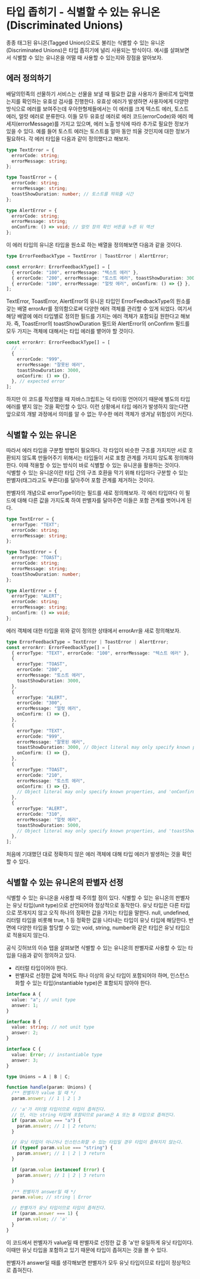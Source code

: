 # 타입 좁히기 - 식별할 수 있는 유니온(Discriminated Unions)

종종 태그된 유니온(Tagged Union)으로도 불리는 식별할 수 있는 유니온(Discriminated Unions)은 타입 좁히기에 널리 사용되는 방식이다. 예시를 살펴보면서 식별할 수 있는 유니온을 어떨 때 사용할 수 있는지와 장점을 알아보자.

## 에러 정의하기

배달의민족의 선물하기 서비스는 선물을 보낼 때 필요한 값을 사용자가 올바르게 입력했는지를 확인하는 유효성 검사를 진행한다. 유효성 에러가 발생하면 사용자에게 다양한 방식으로 에러를 보여주는데 우아한형제들에서는 이 에러를 크게 텍스트 에러, 토스트 에러, 얼럿 에러로 분류한다. 이들 모두 유효성 에러로 에러 코드(errorCode)와 에러 메세지(errorMessage)를 가지고 있으며, 에러 노출 방식에 따라 추가로 필요한 정보가 있을 수 있다. 예를 들어 토스트 에러는 토스트를 얼마 동안 띄울 것인지에 대한 정보가 필요하다. 각 에러 타입을 다음과 같이 정의했다고 해보자.

```typescript
type TextError = {
  errorCode: string;
  errorMessage: string;
};

type ToastError = {
  errorCode: string;
  errorMessage: string;
  toastShowDuration: number; // 토스트를 띄워줄 시간
};

type AlertError = {
  errorCode: string;
  errorMessage: string;
  onConfirm: () => void; // 얼럿 창의 확인 버튼을 누른 뒤 액션
};
```

이 에러 타입의 유니온 타입을 원소로 하는 배열을 정의해보면 다음과 같을 것이다.

```typescript
type ErrorFeedbackType = TextError | ToastError | AlertError;

const errorArr: ErrorFeedbackType[] = [
  { errorCode: "100", errorMessage: "텍스트 에러" },
  { errorCode: "200", errorMessage: "토스트 에러", toastShowDuration: 3000 },
  { errorCode: "100", errorMessage: "얼럿 에러", onConfirm: () => {} },
];
```

TextError, ToastError, AlertError의 유니온 타입인 ErrorFeedbackType의 원소를 갖는 배열 errorArr를 정의함으로써 다양한 에러 객체를 관리할 수 있게 되었다. 여기서 해당 배열에 에러 타입별로 정의한 필드를 가지는 에러 객체가 포함되길 원한다고 해보자. 즉, ToastError의 toastShowDuration 필드와 AlertError의 onConfirm 필드를 모두 가지는 객체에 대해서는 타입 에러를 뱉어야 할 것이다.

```typescript
const errorArr: ErrorFeedbackType[] = [
  // ...
  {
    errorCode: "999",
    errorMessage: "잘못된 에러",
    toastShowDuration: 3000,
    onConfirm: () => {},
  }, // expected error
];
```

하지만 이 코드를 작성했을 때 자바스크립트는 덕 타이핑 언어이기 때문에 별도의 타입 에러를 뱉지 않는 것을 확인할 수 있다. 이런 상황에서 타입 에러가 발생하지 않는다면 앞으로의 개발 과정에서 의미를 알 수 없는 무수한 에러 객체가 생겨날 위험성이 커진다.

## 식별할 수 있는 유니온

따라서 에러 타입을 구분할 방법이 필요하다. 각 타입이 비슷한 구조를 가지지만 서로 호환되지 않도록 만들어주기 위해서는 타입들이 서로 포함 관계를 가지지 않도록 정의해야 한다. 이때 적용할 수 있는 방식이 바로 식별할 수 있는 유니온을 활용하는 것이다.<br /> 식별할 수 있는 유니온이란 타입 간의 구조 호환을 막기 위해 타입마다 구분할 수 있는 판별자(태그라고도 부른다)를 달아주어 포함 관계를 제거하는 것이다.

판별자의 개념으로 errorType이라는 필드를 새로 정의해보자. 각 에러 타입마다 이 필드에 대해 다른 값을 가지도록 하여 판별자를 달아주면 이들은 포함 관계를 벗어나게 된다.

```typescript
type TextError = {
  errorType: "TEXT";
  errorCode: string;
  errorMessage: string;
};

type ToastError = {
  errorType: "TOAST";
  errorCode: string;
  errorMessage: string;
  toastShowDuration: number;
};

type AlertError = {
  errorType: "ALERT";
  errorCode: string;
  errorMessage: string;
  onConfirm: () => void;
};
```

에러 객체에 대한 타입을 위와 같이 정의한 상태에서 errorArr을 새로 정의해보자.

```typescript
type ErrorFeedbackType = TextError | ToastError | AlertError;
const errorArr: ErrorFeedbackType[] = [
  { errorType: "TEXT", errorCode: "100", errorMessage: "텍스트 에러" },
  {
    errorType: "TOAST",
    errorCode: "200",
    errorMessage: "토스트 에러",
    toastShowDuration: 3000,
  },
  {
    errorType: "ALERT",
    errorCode: "300",
    errorMessage: "얼럿 에러",
    onConfirm: () => {},
  },
  {
    errorType: "TEXT",
    errorCode: "999",
    errorMessage: "잘못된 에러",
    toastShowDuration: 3000, // Object literal may only specify known properties, and 'toastShowDuration' does not exist in type 'TextError'
    onConfirm: () => {},
  },
  {
    errorType: "TOAST",
    errorCode: "210",
    errorMessage: "토스트 에러",
    onConfirm: () => {},
    // Object literal may only specify known properties, and 'onConfirm' does not exist in type 'ToastError'
  },
  {
    errorType: "ALERT",
    errorCode: "310",
    errorMessage: "얼럿 에러",
    toastShowDuration: 5000,
    // Object literal may only specify known properties, and 'toastShowDuration' does not exist in type 'AlertError'
  },
];
```

처음에 기대했던 대로 정확하지 않은 에러 객체에 대해 타입 에러가 발생하는 것을 확인할 수 있다.

## 식별할 수 있는 유니온의 판별자 선정

식별할 수 있는 유니온을 사용할 때 주의할 점이 있다. 식별할 수 있는 유니온의 판별자는 유닛 타입(unit type)으로 선언되어야 정상적으로 동작한다. 유닛 타입은 다른 타입으로 쪼개지지 않고 오직 하나의 정확한 값을 가지는 타입을 말한다. null, undefined, 리터럴 타입을 비롯해 true, 1 등 정확한 값을 나타내는 타입이 유닛 타입에 해당한다. 반면에 다양한 타입을 할당할 수 있는 void, string, number와 같은 타입은 유닛 타입으로 적용되지 않는다.

공식 깃허브의 이슈 탭을 살펴보면 식별할 수 있는 유니온의 판별자로 사용할 수 있는 타입을 다음과 같이 정의하고 있다.

- 리터럴 타입이어야 한다.
- 판별자로 선정한 값에 적어도 하나 이상의 유닛 타입이 포함되어야 하며, 인스턴스화할 수 있는 타입(instantiable type)은 포함되지 않아야 한다.

```typescript
interface A {
  value: "a"; // unit type
  answer: 1;
}

interface B {
  value: string; // not unit type
  answer: 2;
}

interface C {
  value: Error; // instantiable type
  answer: 3;
}

type Unions = A | B | C;

function handle(param: Unions) {
  /** 판별자가 value 일 때 */
  param.answer; // 1 | 2 | 3

  // 'a'가 리터럴 타입이므로 타입이 좁혀진다.
  // 단, 이는 string 타입에 포함되므로 param은 A 또는 B 타입으로 좁혀진다.
  if (param.value === "a") {
    param.answer; // 1 | 2 return;
  }

  // 유닛 타입이 아니거나 인스턴스화할 수 있는 타입일 경우 타입이 좁혀지지 않는다.
  if (typeof param.value === "string") {
    param.answer; // 1 | 2 | 3 return
  }

  if (param.value instanceof Error) {
    param.answer; // 1 | 2 | 3 return
  }

  /** 판별자가 answer일 때 */
  param.value; // string | Error

  // 판별자가 유닛 타입이므로 타입이 좁혀진다.
  if (param.answer === 1) {
    param.value; // 'a'
  }
}
```

이 코드에서 판별자가 value일 때 판별자로 선정한 값 중 'a'만 유일하게 유닛 타입이다. 이때만 유닛 타입을 포함하고 있기 때문에 타입이 좁혀지는 것을 볼 수 있다.

판별자가 answer일 때를 생각해보면 판별자가 모두 유닛 타입이므로 타입이 정상적으로 좁혀진다.
